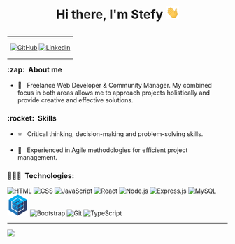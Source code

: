 <h1 align="center">Hi there, I'm Stefy <img src="./src/wave.gif" width="30px"></h1>

<table align="right">
<tr>
<td>

[![GitHub]( https://img.shields.io/github/followers/nahiska?label=follow&style=social)](https://github.com/nahiska)
[![Linkedin](https://img.shields.io/badge/-Stefy-blue?style=flat-square&logo=Linkedin&logoColor=white&link="https://www.linkedin.com/in/estefania-luddeni/)](https://www.linkedin.com/in/estefania-luddeni/)



</td>
</tr>
</table>

<h3> :zap: &nbsp;About me </h3>

- 💼 &nbsp; Freelance Web Developer & Community Manager. My combined focus in both areas allows me to approach projects holistically and provide creative and effective solutions.

<h3> :rocket: &nbsp;Skills </h3>

- ⭐ &nbsp; Critical thinking, decision-making and problem-solving skills.
  
- 🔄 &nbsp; Experienced in Agile methodologies for efficient project management.

<h3>👩🏻‍💻&nbsp; Technologies:</h3>

 ![HTML](https://img.icons8.com/color/48/000000/html-5--v1.png) 
 ![CSS](https://img.icons8.com/color/48/000000/css3.png)
 ![JavaScript](https://img.icons8.com/color/48/000000/javascript--v1.png) 
 ![React](https://img.icons8.com/ultraviolet/48/000000/react--v1.png) 
 ![Node.js](https://img.icons8.com/color/48/000000/nodejs.png) 
 ![Express.js](https://img.icons8.com/color/48/000000/express.png) 
 ![MySQL](https://img.icons8.com/fluency/48/000000/mysql-logo.png) 
 ![Sequelize](https://github.com/FlorAmado/FlorAmado/blob/main/images/sequelize.png)
 ![Bootstrap](https://img.icons8.com/color/48/000000/bootstrap.png) 
 ![Git](https://img.icons8.com/color/48/000000/git.png)
 ![TypeScript](https://icons8.com/icon/wpZmKzk11AzJ/typescript)

---


<div>
  <img height="180em" src="https://github-readme-stats.vercel.app/api/top-langs/?username=nahiska&layout=compact&langs_count=7&theme=radical"/>
</div>
